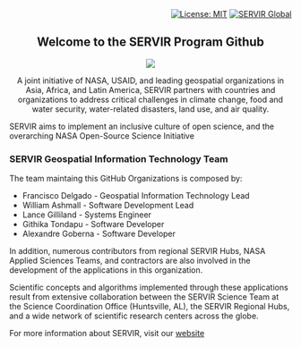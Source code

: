 <div align="right">
<a href="https://opensource.org/licenses/MIT"><img src="https://img.shields.io/badge/License-MIT-yellow.svg" alt="License: MIT"/></a>
<a href="https://servirglobal.net"><img src="https://img.shields.io/badge/SERVIR-Global-green" alt="SERVIR Global"/></a>

</div>
<div align="center">
<h2> Welcome to the SERVIR Program Github</h2>
<img src="https://tkms.servirglobal.net/static/training/SERVIR_Logo.png">
<p>A joint initiative of NASA, USAID, and leading geospatial organizations in Asia, Africa, and Latin America, 
  SERVIR partners with countries and organizations to address critical challenges in climate change, 
  food and water security, water-related disasters, land use, and air quality.</p>
</div>

<p>SERVIR aims to implement an inclusive culture of open science, and the overarching NASA Open-Source Science Initiative</p>

<h3>SERVIR Geospatial Information Technology Team</h3>
<p>The team maintaing this GitHub Organizations is composed by:</p>
<ul>
  <li>Francisco Delgado - Geospatial Information Technology Lead</li>
  <li>William Ashmall - Software Development Lead</li>
  <li>Lance Gilliland - Systems Engineer</li>
  <li>Githika Tondapu - Software Developer</li>
  <li>Alexandre Goberna - Software Developer</li>
</ul>
<p>In addition, numerous contributors from regional SERVIR Hubs, NASA Applied Sciences Teams, and contractors are also involved in the development of the applications in this organization.</p>
<p>Scientific concepts and algorithms implemented through these applications result from extensive collaboration between the SERVIR Science Team at the Science Coordination Office (Huntsville, AL), the SERVIR Regional Hubs, and a wide network of scientific research centers across the globe.</p>
<p>For more information about SERVIR, visit our <a href="https://servirglobal.net">website</a></p>
